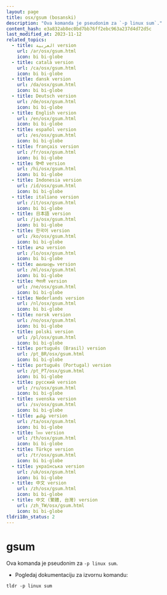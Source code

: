 ```yaml
---
layout: page
title: osx/gsum (bosanski)
description: "Ova komanda je pseudonim za `-p linux sum`."
content_hash: e3a832ab8ec0bd7bb76ff2ebc963a237d4d72d5c
last_modified_at: 2023-11-12
related_topics:
  - title: العربية version
    url: /ar/osx/gsum.html
    icon: bi bi-globe
  - title: català version
    url: /ca/osx/gsum.html
    icon: bi bi-globe
  - title: dansk version
    url: /da/osx/gsum.html
    icon: bi bi-globe
  - title: Deutsch version
    url: /de/osx/gsum.html
    icon: bi bi-globe
  - title: English version
    url: /en/osx/gsum.html
    icon: bi bi-globe
  - title: español version
    url: /es/osx/gsum.html
    icon: bi bi-globe
  - title: français version
    url: /fr/osx/gsum.html
    icon: bi bi-globe
  - title: हिन्दी version
    url: /hi/osx/gsum.html
    icon: bi bi-globe
  - title: Indonesia version
    url: /id/osx/gsum.html
    icon: bi bi-globe
  - title: italiano version
    url: /it/osx/gsum.html
    icon: bi bi-globe
  - title: 日本語 version
    url: /ja/osx/gsum.html
    icon: bi bi-globe
  - title: 한국어 version
    url: /ko/osx/gsum.html
    icon: bi bi-globe
  - title: ລາວ version
    url: /lo/osx/gsum.html
    icon: bi bi-globe
  - title: മലയാളം version
    url: /ml/osx/gsum.html
    icon: bi bi-globe
  - title: नेपाली version
    url: /ne/osx/gsum.html
    icon: bi bi-globe
  - title: Nederlands version
    url: /nl/osx/gsum.html
    icon: bi bi-globe
  - title: norsk version
    url: /no/osx/gsum.html
    icon: bi bi-globe
  - title: polski version
    url: /pl/osx/gsum.html
    icon: bi bi-globe
  - title: português (Brasil) version
    url: /pt_BR/osx/gsum.html
    icon: bi bi-globe
  - title: português (Portugal) version
    url: /pt_PT/osx/gsum.html
    icon: bi bi-globe
  - title: русский version
    url: /ru/osx/gsum.html
    icon: bi bi-globe
  - title: svenska version
    url: /sv/osx/gsum.html
    icon: bi bi-globe
  - title: தமிழ் version
    url: /ta/osx/gsum.html
    icon: bi bi-globe
  - title: ไทย version
    url: /th/osx/gsum.html
    icon: bi bi-globe
  - title: Türkçe version
    url: /tr/osx/gsum.html
    icon: bi bi-globe
  - title: українська version
    url: /uk/osx/gsum.html
    icon: bi bi-globe
  - title: 中文 version
    url: /zh/osx/gsum.html
    icon: bi bi-globe
  - title: 中文 (繁體, 台灣) version
    url: /zh_TW/osx/gsum.html
    icon: bi bi-globe
tldri18n_status: 2
---
```

# gsum

Ova komanda je pseudonim za `-p linux sum`.

- Pogledaj dokumentaciju za izvornu komandu:

`tldr -p linux sum`
